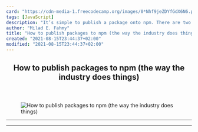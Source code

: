 ```yaml
---
card: "https://cdn-media-1.freecodecamp.org/images/0*Nhf9jeZDYfGdX6N6.png"
tags: [JavaScript]
description: "It’s simple to publish a package onto npm. There are two step"
author: "Milad E. Fahmy"
title: "How to publish packages to npm (the way the industry does things)"
created: "2021-08-15T23:44:37+02:00"
modified: "2021-08-15T23:44:37+02:00"
---
```

<div class="site-wrapper">
<main id="site-main" class="site-main outer">
<div class="inner">
<article class="post-full post tag-javascript tag-npm tag-tech tag-programming tag-coding ">
<header class="post-full-header">
<h1 class="post-full-title">How to publish packages to npm (the way the industry does things)</h1>
</header>
<figure class="post-full-image">
<picture>
<source media="(max-width: 700px)" sizes="1px" srcset="data:image/gif;base64,R0lGODlhAQABAIAAAAAAAP///yH5BAEAAAAALAAAAAABAAEAAAIBRAA7 1w">
<source media="(min-width: 701px)" sizes="(max-width: 800px) 400px,
(max-width: 1170px) 700px,
1400px" srcset="https://cdn-media-1.freecodecamp.org/images/0*Nhf9jeZDYfGdX6N6.png 300w,
https://cdn-media-1.freecodecamp.org/images/0*Nhf9jeZDYfGdX6N6.png 600w,
https://cdn-media-1.freecodecamp.org/images/0*Nhf9jeZDYfGdX6N6.png 1000w,
https://cdn-media-1.freecodecamp.org/images/0*Nhf9jeZDYfGdX6N6.png 2000w">
<img onerror="this.style.display='none'" src="https://cdn-media-1.freecodecamp.org/images/0*Nhf9jeZDYfGdX6N6.png" alt="How to publish packages to npm (the way the industry does things)">
</picture>
</figure>
<section class="post-full-content">
<div class="post-content">
</div>
<hr>
<hr>
</section>
</article>
</div>
</main>
</div>
<!-- Google Tag Manager (noscript) -->
<!-- End Google Tag Manager (noscript) -->
